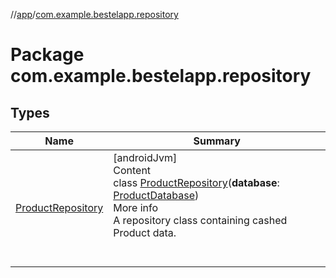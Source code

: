 //[app](../index.md)/[com.example.bestelapp.repository](index.md)



# Package com.example.bestelapp.repository  


## Types  
  
|  Name|  Summary| 
|---|---|
| <a name="com.example.bestelapp.repository/ProductRepository///PointingToDeclaration/"></a>[ProductRepository](-product-repository/index.md)| <a name="com.example.bestelapp.repository/ProductRepository///PointingToDeclaration/"></a>[androidJvm]  <br>Content  <br>class [ProductRepository](-product-repository/index.md)(**database**: [ProductDatabase](../com.example.bestelapp.data.product/-product-database/index.md))  <br>More info  <br>A repository class containing cashed Product data.  <br><br><br>

